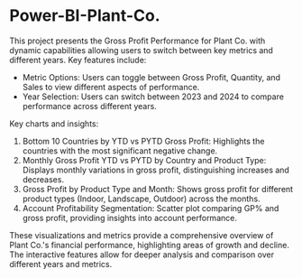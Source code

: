 # Power-BI-Plant-Co.
This project presents the Gross Profit Performance for Plant Co. with dynamic capabilities allowing users to switch between key metrics and different years. Key features include:

- Metric Options: Users can toggle between Gross Profit, Quantity, and Sales to view different aspects of performance.
- Year Selection: Users can switch between 2023 and 2024 to compare performance across different years.
	
Key charts and insights:

1. Bottom 10 Countries by YTD vs PYTD Gross Profit: Highlights the countries with the most significant negative change.
2. Monthly Gross Profit YTD vs PYTD by Country and Product Type: Displays monthly variations in gross profit, distinguishing increases and decreases.
3. Gross Profit by Product Type and Month: Shows gross profit for different product types (Indoor, Landscape, Outdoor) across the months.
4. Account Profitability Segmentation: Scatter plot comparing GP% and gross profit, providing insights into account performance.

These visualizations and metrics provide a comprehensive overview of Plant Co.'s financial performance, highlighting areas of growth and decline. The interactive features allow for deeper analysis and comparison over different years and metrics.
